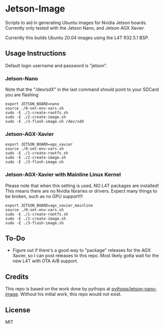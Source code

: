 # Jetson-Image

Scripts to aid in generating Ubuntu images for Nvidia Jetson boards. Currently only tested with the Jetson Nano, and Jetson AGX Xavier.

Currently this builds Ubuntu 20.04 images using the L4T R32.5.1 BSP.

## Usage Instructions

Default login username and password is "jetson".

### Jetson-Nano
Note that the "/dev/sdX" in the last command should point to your SDCard you are flashing
```
export JETSON_BOARD=nano
source ./0-set-env-vars.sh
sudo -E ./1-create-rootfs.sh
sudo -E ./2-create-image.sh
sudo -E ./3-flash-image.sh /dev/sdX
```

### Jetson-AGX-Xavier
```
export JETSON_BOARD=agx_xavier
source ./0-set-env-vars.sh
sudo -E ./1-create-rootfs.sh
sudo -E ./2-create-image.sh
sudo -E ./3-flash-image.sh
```

### Jetson-AGX-Xavier with Mainline Linux Kernel
Please note that when this setting is used, NO L4T packages are installed! This means
there are no Nvidia libraries or drivers. Expect many things to be broken, such as
no GPU support!!!
```
export JETSON_BOARD=agx_xavier_mainline
source ./0-set-env-vars.sh
sudo -E ./1-create-rootfs.sh
sudo -E ./2-create-image.sh
sudo -E ./3-flash-image.sh
```

## To-Do
* Figure out if there's a good way to "package" releases for the AGX Xavier, so I can post releases to this repo. Most likely gotta wait for the new L4T with OTA A/B support.

## Credits

This repo is based on the work done by pythops at [pythops/jetson-nano-image](https://github.com/pythops/jetson-nano-image). Without his initial work, this repo would not exist.

## License
MIT
